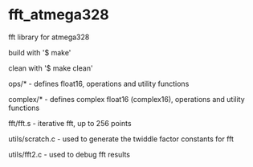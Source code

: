 # fft_atmega328
fft library for atmega328

build with '$ make'

clean with '$ make clean'

ops/* - defines float16, operations and utility functions

complex/* - defines complex float16 (complex16), operations and utility functions

fft/fft.s - iterative fft, up to 256 points

utils/scratch.c - used to generate the twiddle factor constants for fft

utils/fft2.c - used to debug fft results
